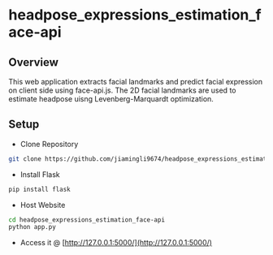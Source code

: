 # headpose_expressions_estimation_face-api

## Overview

This web application extracts facial landmarks and predict facial expression on client side using face-api.js. The 2D facial landmarks are used to estimate headpose uisng Levenberg-Marquardt optimization. 

## Setup

* Clone Repository

``` bash
git clone https://github.com/jiamingli9674/headpose_expressions_estimation_face-api.git
```

* Install Flask

```bash
pip install flask
```

* Host Website

```bash
cd headpose_expressions_estimation_face-api
python app.py
```

* Access it @ [http://127.0.0.1:5000/](http://127.0.0.1:5000/)